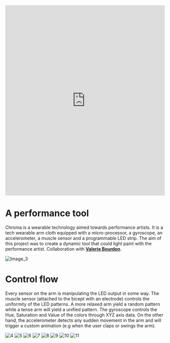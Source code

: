 <div class= "vimeo">
<iframe src="https://player.vimeo.com/video/305826610"  style="width:100%;height:600px;" frameborder="0" allow="autoplay; fullscreen" allowfullscreen="">
</iframe>
</div>

# A performance tool

Chroma is a wearable technology aimed towards performance artists. It is a tech wearable arm cloth equipped with a micro-processor, a gyroscope, an accelerometer, a muscle sensor and a programmable LED strip. The aim of this project was to create a dynamic tool that could light paint with the performance artist. Collaboration with <strong><a href="https://www.valeriebourdon.com/">Valerie Bourdon</a></strong>.

![Image_3](media/Chroma/3.jpg)

# Control flow

Every sensor on the arm is manipulating the LED output in some way. The muscle sensor (attached to the bicept with an electrode) controls the uniformity of the LED patterns. A more relaxed arm yield a random pattern while a tense arm will yield a unified pattern. The gyroscope controls the Hue, Saturation and Value of the colors through XYZ axis data. On the other hand, the accelerometer detects any sudden movement in the arm and will trigger a custom animation (e.g when the user claps or swings the arm).

![4](media/Chroma/4.jpg)
![5](media/Chroma/5.jpg)
![6](media/Chroma/6.jpg)
![7](media/Chroma/7.jpg)
![8](media/Chroma/8.jpg)
![9](media/Chroma/9.jpg)
![10](media/Chroma/10.jpg)
![11](media/Chroma/11.jpg)
